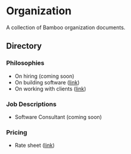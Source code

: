 # Organization

A collection of Bamboo organization documents.

## Directory

### Philosophies

- On hiring (coming soon)
- On building software ([link](philosophies/building-software.md))
- On working with clients ([link](philosophies/working-with-clients.md))

### Job Descriptions

- Software Consultant (coming soon)

### Pricing

- Rate sheet ([link](pricing/rate-sheet.md))
